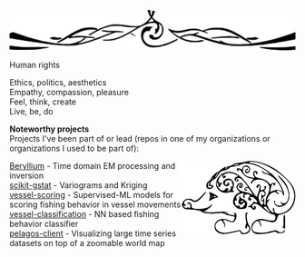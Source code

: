 ![banner](banner.nomargin.svg)

Human rights

Ethics, politics, aesthetics  
Empathy, compassion, pleasure  
Feel, think, create  
Live, be, do  

__Noteworthy projects__  
Projects I've been part of or lead (repos in one of my organizations or organizations I used to be part of):

<img align="right" width="200" src="logo.svg">

[Beryllium](https://emerald-geomodelling.github.io/beryllium/) - Time domain EM processing and inversion  
[scikit-gstat](https://github.com/mmaelicke/scikit-gstat) - Variograms and Kriging  
[vessel-scoring](https://github.com/GlobalFishingWatch/vessel-scoring) - Supervised-ML models for scoring fishing behavior in vessel movements  
[vessel-classification](https://github.com/GlobalFishingWatch/vessel-classification/) - NN based fishing behavior classifier  
[pelagos-client](https://github.com/GlobalFishingWatch/pelagos-client) - Visualizing large time series datasets on top of a zoomable world map  


